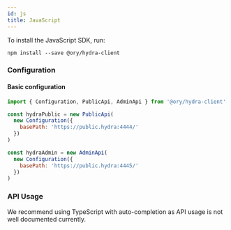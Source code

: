 ```yaml
---
id: js
title: JavaScript
---
```


To install the JavaScript SDK, run:

```
npm install --save @ory/hydra-client
```

### Configuration

#### Basic configuration

```js
import { Configuration, PublicApi, AdminApi } from '@ory/hydra-client'

const hydraPublic = new PublicApi(
  new Configuration({
    basePath: 'https://public.hydra:4444/'
  })
)

const hydraAdmin = new AdminApi(
  new Configuration({
    basePath: 'https://public.hydra:4445/'
  })
)
```

### API Usage

We recommend using TypeScript with auto-completion as API usage is not well
documented currently.
